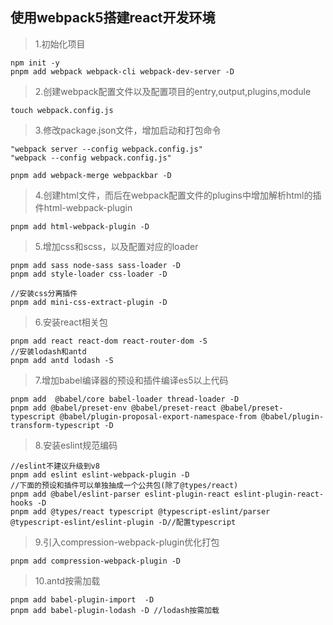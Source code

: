 ## 使用webpack5搭建react开发环境

>   1.初始化项目

    npm init -y 
    pnpm add webpack webpack-cli webpack-dev-server -D

>   2.创建webpack配置文件以及配置项目的entry,output,plugins,module

    touch webpack.config.js

>   3.修改package.json文件，增加启动和打包命令

    "webpack server --config webpack.config.js"
    "webpack --config webpack.config.js"

    pnpm add webpack-merge webpackbar -D

>   4.创建html文件，而后在webpack配置文件的plugins中增加解析html的插件html-webpack-plugin
    
    pnpm add html-webpack-plugin -D

>   5.增加css和scss，以及配置对应的loader

    pnpm add sass node-sass sass-loader -D
    pnpm add style-loader css-loader -D

    //安装css分离插件
    pnpm add mini-css-extract-plugin -D

>   6.安装react相关包

    pnpm add react react-dom react-router-dom -S
    //安装lodash和antd
    pnpm add antd lodash -S

>   7.增加babel编译器的预设和插件编译es5以上代码

    pnpm add  @babel/core babel-loader thread-loader -D
    pnpm add @babel/preset-env @babel/preset-react @babel/preset-typescript @babel/plugin-proposal-export-namespace-from @babel/plugin-transform-typescript -D

>   8.安装eslint规范编码

    //eslint不建议升级到v8
    pnpm add eslint eslint-webpack-plugin -D
    //下面的预设和插件可以单独抽成一个公共包(除了@types/react)
    pnpm add @babel/eslint-parser eslint-plugin-react eslint-plugin-react-hooks -D
    pnpm add @types/react typescript @typescript-eslint/parser @typescript-eslint/eslint-plugin -D//配置typescript

>   9.引入compression-webpack-plugin优化打包

    pnpm add compression-webpack-plugin -D

>  10.antd按需加载

    pnpm add babel-plugin-import  -D
    pnpm add babel-plugin-lodash -D //lodash按需加载
